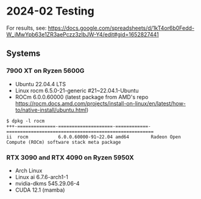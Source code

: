 # 2024-02 Testing

For results, see: https://docs.google.com/spreadsheets/d/1kT4or6b0Fedd-W_jMwYpb63e1ZR3aePczz3zlbJW-Y4/edit#gid=1652827441

## Systems

### 7900 XT on Ryzen 5600G
  - Ubuntu 22.04.4 LTS
  - Linux rocm 6.5.0-21-generic #21~22.04.1-Ubuntu
  - ROCm 6.0.0.60000 (latest package from AMD's repo https://rocm.docs.amd.com/projects/install-on-linux/en/latest/how-to/native-install/ubuntu.html)

```
$ dpkg -l rocm
+++-==============-====================-============-======================================================
ii  rocm           6.0.0.60000-91~22.04 amd64        Radeon Open Compute (ROCm) software stack meta package
```

### RTX 3090 and RTX 4090 on Ryzen 5950X
- Arch Linux
- Linux ai 6.7.6-arch1-1
- nvidia-dkms 545.29.06-4
- CUDA 12.1 (mamba)
